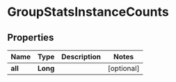 

# GroupStatsInstanceCounts

## Properties

Name | Type | Description | Notes
------------ | ------------- | ------------- | -------------
**all** | **Long** |  |  [optional]



